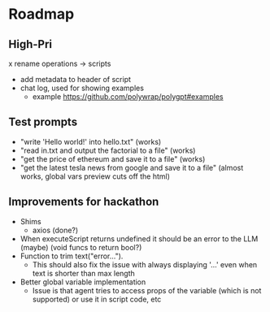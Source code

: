 # Roadmap

## High-Pri
x rename operations -> scripts
- add metadata to header of script
- chat log, used for showing examples
    - example https://github.com/polywrap/polygpt#examples

## Test prompts
- "write 'Hello world!' into hello.txt" (works)
- "read in.txt and output the factorial to a file" (works)
- "get the price of ethereum and save it to a file" (works)
- "get the latest tesla news from google and save it to a file" (almost works, global vars preview cuts off the html)

## Improvements for hackathon
- Shims
    - axios (done?)
- When executeScript returns undefined it should be an error to the LLM (maybe) (void funcs to return bool?)
- Function to trim text("error..."). 
    - This should also fix the issue with always displaying '...' even when text is shorter than max length
- Better global variable implementation
    - Issue is that agent tries to access props of the variable (which is not supported) or use it in script code, etc 
